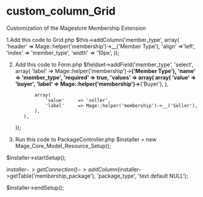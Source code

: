 # custom_column_Grid
Customization of the Magestore Membership Extension


1.Add this code to Grid.php
$this->addColumn('member_type', array(
          'header'    => Mage::helper('membership')->__('Member Type'),
          'align'     =>'left',
          'index'     => 'member_type',
		  'width'     => '10px',
      ));
      
2. Add this code to Form.php
$fieldset->addField('member_type', 'select', array(
          'label'     => Mage::helper('membership')->__('Member Type'),
          'name'      => 'member_type',
		  'required'  => true,
          'values'    => array(
              array(
                  'value'     => 'buyer',
                  'label'     => Mage::helper('membership')->__('Buyer'),
              ),

              array(
                  'value'     => 'seller',
                  'label'     => Mage::helper('membership')->__('Seller'),
              ),
          ),
      ));
      
3. Run this code to PackageController.php
$installer = new Mage_Core_Model_Resource_Setup();

$installer->startSetup();

$installer->getConnection()->addColumn($installer->getTable('membership_package'), 'package_type', 'text default NULL');

$installer->endSetup();
